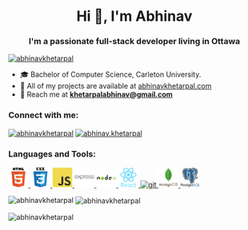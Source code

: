 <h1 align="center">Hi 👋, I'm Abhinav</h1>
<h3 align="center">I'm a passionate full-stack developer living in Ottawa</h3>

<p align="left"> <a href="https://www.codewars.com/users/abhinavkhetarpal" target="blank"><img src="https://www.codewars.com/users/abhinavkhetarpal/badges/large" alt="abhinavkhetarpal" /></a> </p>

- 🎓 Bachelor of Computer Science, Carleton University.
- 🌱 All of my projects are available at [abhinavkhetarpal.com](https://abhinavkhetarpal.com)
- 💬 Reach me at **khetarpalabhinav@gmail.com**

<h3 align="left">Connect with me:</h3>
<p align="left">
<a href="https://www.linkedin.com/in/abhinavkhetarpal/" target="blank"><img align="center" src="https://raw.githubusercontent.com/rahuldkjain/github-profile-readme-generator/master/src/images/icons/Social/linked-in-alt.svg" alt="abhinavkhetarpal" height="30" width="40" /></a>
<a href="https://instagram.com/abhinav.khetarpal" target="blank"><img align="center" src="https://raw.githubusercontent.com/rahuldkjain/github-profile-readme-generator/master/src/images/icons/Social/instagram.svg" alt="abhinav.khetarpal" height="30" width="40" /></a>
</p>

<h3 align="left">Languages and Tools:</h3>
<p align="left"><a href="https://www.w3.org/html/" target="_blank" rel="noreferrer"> <img src="https://raw.githubusercontent.com/devicons/devicon/master/icons/html5/html5-original-wordmark.svg" alt="html5" width="40" height="40"/> </a><a href="https://www.w3schools.com/css/" target="_blank" rel="noreferrer"> <img src="https://raw.githubusercontent.com/devicons/devicon/master/icons/css3/css3-original-wordmark.svg" alt="css3" width="40" height="40"/> </a><a href="https://developer.mozilla.org/en-US/docs/Web/JavaScript" target="_blank" rel="noreferrer"> <img src="https://raw.githubusercontent.com/devicons/devicon/master/icons/javascript/javascript-original.svg" alt="javascript" width="40" height="40"/> </a> <a href="https://expressjs.com" target="_blank" rel="noreferrer"> <img src="https://raw.githubusercontent.com/devicons/devicon/master/icons/express/express-original-wordmark.svg" alt="express" width="40" height="40"/> </a> <a href="https://nodejs.org" target="_blank" rel="noreferrer"> <img src="https://raw.githubusercontent.com/devicons/devicon/master/icons/nodejs/nodejs-original-wordmark.svg" alt="nodejs" width="40" height="40"/> </a> <a href="https://reactjs.org/" target="_blank" rel="noreferrer"> <img src="https://raw.githubusercontent.com/devicons/devicon/master/icons/react/react-original-wordmark.svg" alt="react" width="40" height="40"/> </a><a href="https://git-scm.com/" target="_blank" rel="noreferrer"> <img src="https://www.vectorlogo.zone/logos/git-scm/git-scm-icon.svg" alt="git" width="40" height="40"/> </a><a href="https://www.mongodb.com/" target="_blank" rel="noreferrer"> <img src="https://raw.githubusercontent.com/devicons/devicon/master/icons/mongodb/mongodb-original-wordmark.svg" alt="mongodb" width="40" height="40"/> </a> <a href="https://www.postgresql.org" target="_blank" rel="noreferrer"> <img src="https://raw.githubusercontent.com/devicons/devicon/master/icons/postgresql/postgresql-original-wordmark.svg" alt="postgresql" width="40" height="40"/> </a>  </p>

<p><img align="left" src="https://github-readme-stats.vercel.app/api/top-langs?username=abhinavkhetarpal&show_icons=true&locale=en&layout=compact" alt="abhinavkhetarpal" /></p>

<p>&nbsp;<img align="center" src="https://github-readme-stats.vercel.app/api?username=abhinavkhetarpal&show_icons=true&locale=en" alt="abhinavkhetarpal" /></p>

<p><img align="center" src="https://github-readme-streak-stats.herokuapp.com/?user=abhinavkhetarpal&theme=highcontrast" alt="abhinavkhetarpal" /></p>




<!--
**abhinavkhetarpal/abhinavkhetarpal** is a ✨ _special_ ✨ repository because its `README.md` (this file) appears on your GitHub profile.

Here are some ideas to get you started:

- 🔭 I’m currently working on ...
- 🌱 I’m currently learning ...
- 👯 I’m looking to collaborate on ...
- 🤔 I’m looking for help with ...
- 💬 Ask me about ...
- 📫 How to reach me: ...
- 😄 Pronouns: ...
- ⚡ Fun fact: ...
-->
